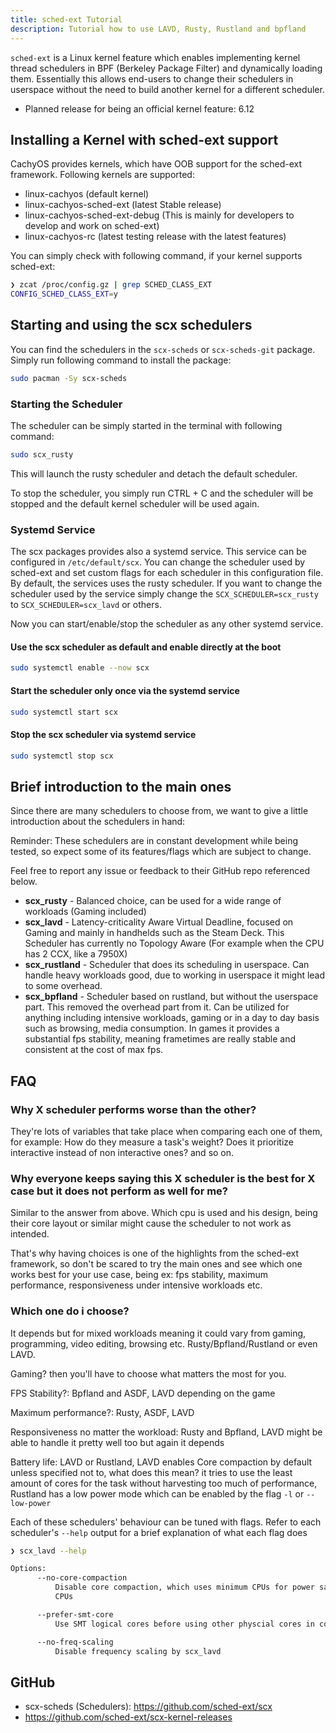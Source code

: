 ```yaml
---
title: sched-ext Tutorial
description: Tutorial how to use LAVD, Rusty, Rustland and bpfland
---
```


`sched-ext` is a Linux kernel feature which enables implementing kernel thread schedulers in BPF (Berkeley Package Filter)
and dynamically loading them. Essentially this allows end-users to change their schedulers in userspace without the need to
build another kernel for a different scheduler.

- Planned release for being an official kernel feature: 6.12

##  Installing a Kernel with sched-ext support

CachyOS provides kernels, which have OOB support for the sched-ext framework.
Following kernels are supported:
- linux-cachyos (default kernel)
- linux-cachyos-sched-ext (latest Stable release)
- linux-cachyos-sched-ext-debug (This is mainly for developers to develop and work on sched-ext)
- linux-cachyos-rc (latest testing release with the latest features)

You can simply check with following command, if your kernel supports sched-ext:
```bash
❯ zcat /proc/config.gz | grep SCHED_CLASS_EXT
CONFIG_SCHED_CLASS_EXT=y
```

## Starting and using the scx schedulers

You can find the schedulers in the `scx-scheds` or `scx-scheds-git` package.
Simply run following command to install the package:
```sh
sudo pacman -Sy scx-scheds
```

### Starting the Scheduler

The scheduler can be simply started in the terminal with following command:
```sh
sudo scx_rusty
```

This will launch the rusty scheduler and detach the default scheduler.

To stop the scheduler, you simply run CTRL + C and the scheduler will be stopped and the default kernel scheduler will be used again.

### Systemd Service

The scx packages provides also a systemd service. This service can be configured in `/etc/default/scx`.
You can change the scheduler used by sched-ext and set custom flags for each scheduler in this configuration file.
By default, the services uses the rusty scheduler. If you want to change the scheduler used by the service simply change
the `SCX_SCHEDULER=scx_rusty` to `SCX_SCHEDULER=scx_lavd` or others.

Now you can start/enable/stop the scheduler as any other systemd service.

#### Use the scx scheduler as default and enable directly at the boot

```sh
sudo systemctl enable --now scx
```

#### Start the scheduler only once via the systemd service

```sh
sudo systemctl start scx
```

#### Stop the scx scheduler via systemd service

```sh
sudo systemctl stop scx
```

## Brief introduction to the main ones

Since there are many schedulers to choose from, we want to give a little introduction about the schedulers in hand:

Reminder: These schedulers are in constant development while being tested, so expect some of its features/flags which are subject to change.

Feel free to report any issue or feedback to their GitHub repo referenced below.

- **scx_rusty** - Balanced choice, can be used for a wide range of workloads (Gaming included)
- **scx_lavd** - Latency-criticality Aware Virtual Deadline, focused on Gaming and mainly in handhelds such as the Steam Deck. This Scheduler has currently no Topology Aware (For example when the CPU has 2 CCX, like a 7950X)
- **scx_rustland** - Scheduler that does its scheduling in userspace. Can handle heavy workloads good, due to working in userspace it might lead to some overhead.
- **scx_bpfland** - Scheduler based on rustland, but without the userspace part. This removed the overhead part from it. Can be utilized for anything including intensive workloads, gaming or in a day to day basis such as browsing, media consumption.
In games it provides a substantial fps stability, meaning frametimes are really stable and consistent at the cost of max fps.

## FAQ

### Why X scheduler performs worse than the other?

They're lots of variables that take place when comparing each one of them, for example: How do they measure a task's weight? Does it prioritize interactive instead of non interactive ones? and so on.

### Why everyone keeps saying this X scheduler is the best for X case but it does not perform as well for me?

Similar to the answer from above. Which cpu is used and his design, being their core layout or similar might cause the scheduler to not work as intended.

That's why having choices is one of the highlights from the sched-ext framework, so don't be scared to try the main ones and see which one works best for your use case, being ex: fps stability, maximum performance, responsiveness under intensive workloads etc.

### Which one do i choose?

It depends but for mixed workloads meaning it could vary from gaming, programming, video editing, browsing etc. Rusty/Bpfland/Rustland or even LAVD.

Gaming? then you'll have to choose what matters the most for you.

FPS Stability?: Bpfland and ASDF, LAVD depending on the game

Maximum performance?: Rusty, ASDF, LAVD

Responsiveness no matter the workload: Rusty and Bpfland, LAVD might be able to handle it pretty well too but again it depends

Battery life: LAVD or Rustland, LAVD enables Core compaction by default unless specified not to, what does this mean? it tries to use the least amount of cores for the task without harvesting too much of performance, Rustland has a low power mode which can be enabled by the flag `-l` or `--low-power`

Each of these schedulers' behaviour can be tuned with flags. Refer to each scheduler's `--help` output for a brief explanation
of what each flag does

```sh
❯ scx_lavd --help

Options:
      --no-core-compaction
          Disable core compaction, which uses minimum CPUs for power saving, and always use all the online
          CPUs

      --prefer-smt-core
          Use SMT logical cores before using other physcial cores in core compaction

      --no-freq-scaling
          Disable frequency scaling by scx_lavd
```

## GitHub

- scx-scheds (Schedulers): https://github.com/sched-ext/scx
- https://github.com/sched-ext/scx-kernel-releases
